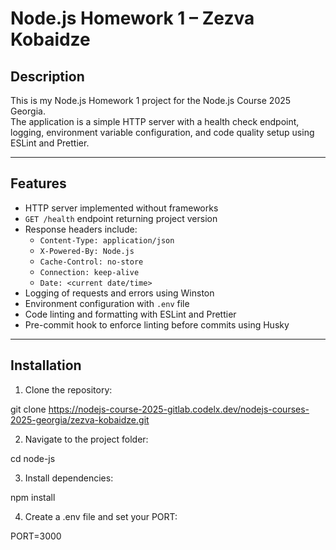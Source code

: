# Node.js Homework 1 – Zezva Kobaidze

## Description

This is my Node.js Homework 1 project for the Node.js Course 2025 Georgia.  
The application is a simple HTTP server with a health check endpoint, logging, environment variable configuration, and code quality setup using ESLint and Prettier.

---

## Features

- HTTP server implemented without frameworks
- `GET /health` endpoint returning project version
- Response headers include:
    - `Content-Type: application/json`
    - `X-Powered-By: Node.js`
    - `Cache-Control: no-store`
    - `Connection: keep-alive`
    - `Date: <current date/time>`
- Logging of requests and errors using Winston
- Environment configuration with `.env` file
- Code linting and formatting with ESLint and Prettier
- Pre-commit hook to enforce linting before commits using Husky

---

## Installation

1. Clone the repository:

git clone https://nodejs-course-2025-gitlab.codelx.dev/nodejs-courses-2025-georgia/zezva-kobaidze.git

2. Navigate to the project folder:

cd node-js

3. Install dependencies:

npm install

4. Create a .env file and set your PORT:

PORT=3000
